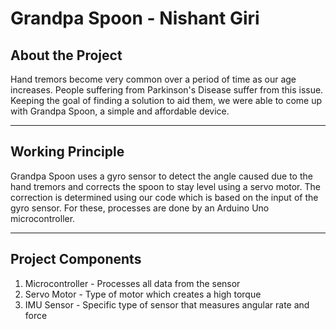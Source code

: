 # Grandpa Spoon - Nishant Giri

## About the Project

Hand tremors become very common over a period of time as our age increases. People suffering from Parkinson's Disease suffer from this issue. Keeping the goal of finding a solution to aid them, we were able to come up with Grandpa Spoon, a simple and affordable device.

---

## Working Principle

Grandpa Spoon uses a gyro sensor to detect the angle caused due to the hand tremors and corrects the spoon to stay level using a servo motor. The correction is determined using our code which is based on the input of the gyro sensor. For these, processes are done by an Arduino Uno microcontroller.

---

## Project Components

1. Microcontroller - Processes all data from the sensor
2. Servo Motor - Type of motor which  creates a high torque
3. IMU Sensor - Specific type of sensor that measures angular rate and force